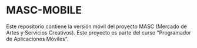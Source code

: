 # MASC-MOBILE
Este repositorio contiene la versión móvil del proyecto MASC (Mercado de Artes y Servicios Creativos). Este proyecto es parte del curso "Programador de Aplicaciones Móviles".

